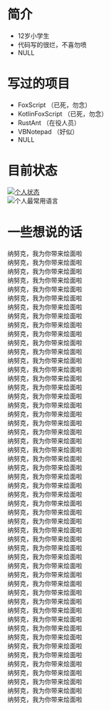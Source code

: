 # 简介
- 12岁小学生
- 代码写的很烂，不喜勿喷
- NULL

# 写过的项目
- FoxScript （已死，勿念）
- KotlinFoxScript （已死，勿念）
- RustAnt （在役人员）
- VBNotepad （好似）
- NULL

# 目前状态
[![个人状态](https://github-readme-stats.vercel.app/api?username=LKBaka)](https://github.com/anuraghazra/github-readme-stats)  
![个人最常用语言](https://github-readme-stats.vercel.app/api/top-langs/?username=LKBaka&layout=compact)  

# 一些想说的话
纳努克，我为你带来烩面啦  
纳努克，我为你带来烩面啦  
纳努克，我为你带来烩面啦  
纳努克，我为你带来烩面啦  
纳努克，我为你带来烩面啦  
纳努克，我为你带来烩面啦  
纳努克，我为你带来烩面啦  
纳努克，我为你带来烩面啦  
纳努克，我为你带来烩面啦  
纳努克，我为你带来烩面啦  
纳努克，我为你带来烩面啦  
纳努克，我为你带来烩面啦  
纳努克，我为你带来烩面啦  
纳努克，我为你带来烩面啦  
纳努克，我为你带来烩面啦  
纳努克，我为你带来烩面啦  
纳努克，我为你带来烩面啦  
纳努克，我为你带来烩面啦  
纳努克，我为你带来烩面啦  
纳努克，我为你带来烩面啦  
纳努克，我为你带来烩面啦  
纳努克，我为你带来烩面啦  
纳努克，我为你带来烩面啦  
纳努克，我为你带来烩面啦  
纳努克，我为你带来烩面啦  
纳努克，我为你带来烩面啦  
纳努克，我为你带来烩面啦  
纳努克，我为你带来烩面啦  
纳努克，我为你带来烩面啦  
纳努克，我为你带来烩面啦  
纳努克，我为你带来烩面啦  
纳努克，我为你带来烩面啦  
纳努克，我为你带来烩面啦  
纳努克，我为你带来烩面啦  
纳努克，我为你带来烩面啦  
纳努克，我为你带来烩面啦  
纳努克，我为你带来烩面啦  
纳努克，我为你带来烩面啦  
纳努克，我为你带来烩面啦  
纳努克，我为你带来烩面啦  
纳努克，我为你带来烩面啦  
纳努克，我为你带来烩面啦  
纳努克，我为你带来烩面啦  
纳努克，我为你带来烩面啦  
纳努克，我为你带来烩面啦  
纳努克，我为你带来烩面啦  
纳努克，我为你带来烩面啦  
纳努克，我为你带来烩面啦  
纳努克，我为你带来烩面啦  
纳努克，我为你带来烩面啦  
纳努克，我为你带来烩面啦  

